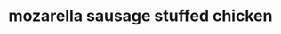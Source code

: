 ---
servings:
notes: |-
ingredients: |-
  * 1/4 lb hot italian sausage with the casing removed
  * 1 yellow onion, minced
  * 2 ounces fresh mozzarella cheese, chopped
  * 2 tbsp breadcrumbs
  * 6 boneless, skinless chicken breast halves
  * 1/2 cup dry white wine
  * salt and pepper
  * 12 toothpicks
directions: |-
  * Preheat your oven to 400 degrees
  * Saute the sausage in a pan over medium heat for about 10 minutes, or until its almost cooked
  * Meanwhile, mince one yellow onion
  * Add the onion to the sausage so that the onion soaks up some of its flavors, about 5 minutes
  * Dice the mozzarella into small chunks and add it to a medium-sized mixing bowl and add two tablespoons of breadcrumbs
  * Season to taste with a pinch of salt and some black pepper
  * Take the sausage and onions off the heat and add it to your mozzarella mixture
  * Take each chicken breast half and place it on the cutting board with the fat side facing you
  * Using a paring knife, cut into the thickest part of the meat to create a pocket, taking care not to cut all the way through
  * Add a spoonful of the stuffing, and use one of your toothpicks to fasten the two sides of the chicken breast together
  * Do the same thing with the other five chicken breasts
  * Place your chicken in an oven-safe pan, season with salt and pepper and drizzle with a little olive oil and 1/2 cup white wine
  * Cook them at 400 degrees for 20 minutes
rating: 5
ease: time consuming
category: main course
href: 'https://www.tlc.com/tlcme/7-chicken-dinner-winners/'
totalTime:
cookTime:
prepTime:
title: mozarella sausage stuffed chicken
path: /mozarella-sausage-stuffed-chicken
---